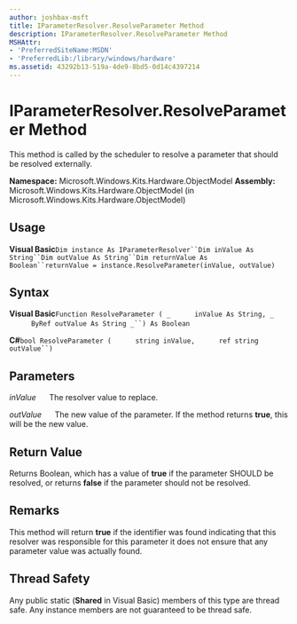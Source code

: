 ```yaml
---
author: joshbax-msft
title: IParameterResolver.ResolveParameter Method
description: IParameterResolver.ResolveParameter Method
MSHAttr:
- 'PreferredSiteName:MSDN'
- 'PreferredLib:/library/windows/hardware'
ms.assetid: 43292b13-519a-4de9-8bd5-0d14c4397214
---
```


# IParameterResolver.ResolveParameter Method


This method is called by the scheduler to resolve a parameter that should be resolved externally.

**Namespace:** Microsoft.Windows.Kits.Hardware.ObjectModel **Assembly:** Microsoft.Windows.Kits.Hardware.ObjectModel (in Microsoft.Windows.Kits.Hardware.ObjectModel)

## Usage


**Visual Basic**`Dim instance As IParameterResolver``Dim inValue As String``Dim outValue As String``Dim returnValue As Boolean``returnValue = instance.ResolveParameter(inValue, outValue)`

## Syntax


**Visual Basic**`Function ResolveParameter ( _`           `inValue As String, _`           `ByRef outValue As String _``) As Boolean`

**C#**`bool ResolveParameter (`           `string inValue,`           `ref string outValue``)`

## Parameters


*inValue*      The resolver value to replace.

*outValue*      The new value of the parameter. If the method returns **true**, this will be the new value.

## Return Value


Returns Boolean, which has a value of **true** if the parameter SHOULD be resolved, or returns **false** if the parameter should not be resolved.

## Remarks


This method will return **true** if the identifier was found indicating that this resolver was responsible for this parameter it does not ensure that any parameter value was actually found.

## Thread Safety


Any public static (**Shared** in Visual Basic) members of this type are thread safe. Any instance members are not guaranteed to be thread safe.

 

 






